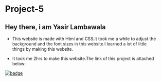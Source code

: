 # Project-5

## Hey there, i am Yasir Lambawala

- This website is made with Html and CSS.It took me a while to adjust the background and the font sizes in this website.I learned a lot of little things by making this website.

- It took me 2hrs to make this website.The link of this project is attached below:

[![badge](https://img.shields.io/badge/Link-Project--5-yellow)]()
